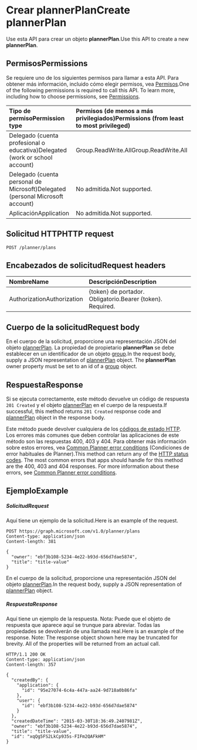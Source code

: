# <a name="create-plannerplan"></a><span data-ttu-id="a263e-101">Crear plannerPlan</span><span class="sxs-lookup"><span data-stu-id="a263e-101">Create plannerPlan</span></span>

<span data-ttu-id="a263e-102">Use esta API para crear un objeto **plannerPlan**.</span><span class="sxs-lookup"><span data-stu-id="a263e-102">Use this API to create a new **plannerPlan**.</span></span>

## <a name="permissions"></a><span data-ttu-id="a263e-103">Permisos</span><span class="sxs-lookup"><span data-stu-id="a263e-103">Permissions</span></span>
<span data-ttu-id="a263e-p101">Se requiere uno de los siguientes permisos para llamar a esta API. Para obtener más información, incluido cómo elegir permisos, vea [Permisos](../../../concepts/permissions_reference.md).</span><span class="sxs-lookup"><span data-stu-id="a263e-p101">One of the following permissions is required to call this API. To learn more, including how to choose permissions, see [Permissions](../../../concepts/permissions_reference.md).</span></span>

|<span data-ttu-id="a263e-106">Tipo de permiso</span><span class="sxs-lookup"><span data-stu-id="a263e-106">Permission type</span></span>      | <span data-ttu-id="a263e-107">Permisos (de menos a más privilegiados)</span><span class="sxs-lookup"><span data-stu-id="a263e-107">Permissions (from least to most privileged)</span></span>              |
|:--------------------|:---------------------------------------------------------|
|<span data-ttu-id="a263e-108">Delegado (cuenta profesional o educativa)</span><span class="sxs-lookup"><span data-stu-id="a263e-108">Delegated (work or school account)</span></span> | <span data-ttu-id="a263e-109">Group.ReadWrite.All</span><span class="sxs-lookup"><span data-stu-id="a263e-109">Group.ReadWrite.All</span></span>    |
|<span data-ttu-id="a263e-110">Delegado (cuenta personal de Microsoft)</span><span class="sxs-lookup"><span data-stu-id="a263e-110">Delegated (personal Microsoft account)</span></span> | <span data-ttu-id="a263e-111">No admitida.</span><span class="sxs-lookup"><span data-stu-id="a263e-111">Not supported.</span></span>    |
|<span data-ttu-id="a263e-112">Aplicación</span><span class="sxs-lookup"><span data-stu-id="a263e-112">Application</span></span> | <span data-ttu-id="a263e-113">No admitida.</span><span class="sxs-lookup"><span data-stu-id="a263e-113">Not supported.</span></span> |

## <a name="http-request"></a><span data-ttu-id="a263e-114">Solicitud HTTP</span><span class="sxs-lookup"><span data-stu-id="a263e-114">HTTP request</span></span>
<!-- { "blockType": "ignored" } -->
```http
POST /planner/plans

```
## <a name="request-headers"></a><span data-ttu-id="a263e-115">Encabezados de solicitud</span><span class="sxs-lookup"><span data-stu-id="a263e-115">Request headers</span></span>
| <span data-ttu-id="a263e-116">Nombre</span><span class="sxs-lookup"><span data-stu-id="a263e-116">Name</span></span>       | <span data-ttu-id="a263e-117">Descripción</span><span class="sxs-lookup"><span data-stu-id="a263e-117">Description</span></span>|
|:---------------|:----------|
| <span data-ttu-id="a263e-118">Authorization</span><span class="sxs-lookup"><span data-stu-id="a263e-118">Authorization</span></span>  | <span data-ttu-id="a263e-p102">{token} de portador. Obligatorio.</span><span class="sxs-lookup"><span data-stu-id="a263e-p102">Bearer {token}. Required.</span></span> |

## <a name="request-body"></a><span data-ttu-id="a263e-121">Cuerpo de la solicitud</span><span class="sxs-lookup"><span data-stu-id="a263e-121">Request body</span></span>
<span data-ttu-id="a263e-p103">En el cuerpo de la solicitud, proporcione una representación JSON del objeto [plannerPlan](../resources/plannerplan.md). La propiedad de propietario **plannerPlan** se debe establecer en un identificador de un objeto [group](../resources/group.md).</span><span class="sxs-lookup"><span data-stu-id="a263e-p103">In the request body, supply a JSON representation of [plannerPlan](../resources/plannerplan.md) object. The **plannerPlan** owner property must be set to an id of a [group](../resources/group.md) object.</span></span>

## <a name="response"></a><span data-ttu-id="a263e-124">Respuesta</span><span class="sxs-lookup"><span data-stu-id="a263e-124">Response</span></span>

<span data-ttu-id="a263e-125">Si se ejecuta correctamente, este método devuelve un código de respuesta `201 Created` y el objeto [plannerPlan](../resources/plannerplan.md) en el cuerpo de la respuesta.</span><span class="sxs-lookup"><span data-stu-id="a263e-125">If successful, this method returns `201 Created` response code and [plannerPlan](../resources/plannerplan.md) object in the response body.</span></span>

<span data-ttu-id="a263e-p104">Este método puede devolver cualquiera de los [códigos de estado HTTP](../../../concepts/errors.md). Los errores más comunes que deben controlar las aplicaciones de este método son las respuestas 400, 403 y 404. Para obtener más información sobre estos errores, vea [Common Planner error conditions](../resources/planner_overview.md#common-planner-error-conditions) (Condiciones de error habituales de Planner).</span><span class="sxs-lookup"><span data-stu-id="a263e-p104">This method can return any of the [HTTP status codes](../../../concepts/errors.md). The most common errors that apps should handle for this method are the 400, 403 and 404 responses. For more information about these errors, see [Common Planner error conditions](../resources/planner_overview.md#common-planner-error-conditions).</span></span>

## <a name="example"></a><span data-ttu-id="a263e-129">Ejemplo</span><span class="sxs-lookup"><span data-stu-id="a263e-129">Example</span></span>
##### <a name="request"></a><span data-ttu-id="a263e-130">Solicitud</span><span class="sxs-lookup"><span data-stu-id="a263e-130">Request</span></span>
<span data-ttu-id="a263e-131">Aquí tiene un ejemplo de la solicitud.</span><span class="sxs-lookup"><span data-stu-id="a263e-131">Here is an example of the request.</span></span>
<!-- {
  "blockType": "request",
  "name": "create_plannerplan_from_planner"
}-->
```http
POST https://graph.microsoft.com/v1.0/planner/plans
Content-type: application/json
Content-length: 381

{
  "owner": "ebf3b108-5234-4e22-b93d-656d7dae5874",
  "title": "title-value"
}
```
<span data-ttu-id="a263e-132">En el cuerpo de la solicitud, proporcione una representación JSON del objeto [plannerPlan](../resources/plannerplan.md).</span><span class="sxs-lookup"><span data-stu-id="a263e-132">In the request body, supply a JSON representation of [plannerPlan](../resources/plannerplan.md) object.</span></span>
##### <a name="response"></a><span data-ttu-id="a263e-133">Respuesta</span><span class="sxs-lookup"><span data-stu-id="a263e-133">Response</span></span>
<span data-ttu-id="a263e-p105">Aquí tiene un ejemplo de la respuesta. Nota: Puede que el objeto de respuesta que aparece aquí se trunque para abreviar. Todas las propiedades se devolverán de una llamada real.</span><span class="sxs-lookup"><span data-stu-id="a263e-p105">Here is an example of the response. Note: The response object shown here may be truncated for brevity. All of the properties will be returned from an actual call.</span></span>
<!-- {
  "blockType": "response",
  "truncated": true,
  "@odata.type": "microsoft.graph.plannerPlan"
} -->
```http
HTTP/1.1 200 OK
Content-type: application/json
Content-length: 357

{
  "createdBy": {
    "application": {
      "id": "95e27074-6c4a-447a-aa24-9d718a0b86fa"
    },
    "user": {
      "id": "ebf3b108-5234-4e22-b93d-656d7dae5874"
    }
  },
  "createdDateTime": "2015-03-30T18:36:49.2407981Z",
  "owner": "ebf3b108-5234-4e22-b93d-656d7dae5874",
  "title": "title-value",
  "id": "xqQg5FS2LkCp935s-FIFm2QAFkHM"
}
```

<!-- uuid: 8fcb5dbc-d5aa-4681-8e31-b001d5168d79
2015-10-25 14:57:30 UTC -->
<!-- {
  "type": "#page.annotation",
  "description": "Create plannerPlan",
  "keywords": "",
  "section": "documentation",
  "tocPath": ""
}-->